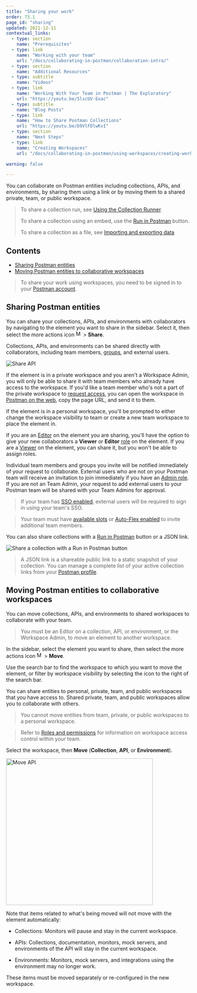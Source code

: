 ```yaml
---
title: "Sharing your work"
order: 73.1
page_id: "sharing"
updated: 2021-12-11
contextual_links:
  - type: section
    name: "Prerequisites"
  - type: link
    name: "Working with your team"
    url: "/docs/collaborating-in-postman/collaboration-intro/"
  - type: section
    name: "Additional Resources"
  - type: subtitle
    name: "Videos"
  - type: link
    name: "Working With Your Team in Postman | The Exploratory"
    url: "https://youtu.be/5lscUV-Exac"
  - type: subtitle
    name: "Blog Posts"
  - type: link
    name: "How to Share Postman Collections"
    url: "https://youtu.be/b9VlFDlwKvI"
  - type: section
    name: "Next Steps"
  - type: link
    name: "Creating Workspaces"
    url: "/docs/collaborating-in-postman/using-workspaces/creating-workspaces/"

warning: false

---
```


You can collaborate on Postman entities including collections, APIs, and environments, by sharing them using a link or by moving them to a shared private, team, or public workspace.

> To share a collection run, see [Using the Collection Runner](/docs/running-collections/intro-to-collection-runs/).
>
> To share a collection using an embed, use the [Run in Postman](/docs/publishing-your-api/run-in-postman/introduction-run-button/) button.
>
> To share a collection as a file, see [Importing and exporting data](/docs/getting-started/importing-and-exporting-data/)

## Contents

* [Sharing Postman entities](#sharing-postman-entities)
* [Moving Postman entities to collaborative workspaces](#moving-postman-entities-to-collaborative-workspaces)

> To share your work using workspaces, you need to be signed in to your [Postman account](/docs/getting-started/postman-account/).

## Sharing Postman entities

You can share your collections, APIs, and environments with collaborators by navigating to the element you want to share in the sidebar. Select it, then select the more actions icon <img alt="More actions icon" src="https://assets.postman.com/postman-docs/icon-more-actions-v9.jpg#icon" width="16px"> > **Share**.

Collections, APIs, and environments can be shared directly with collaborators, including team members, [groups](/docs/administration/managing-your-team/user-groups/), and external users.

<img alt="Share API" src="https://assets.postman.com/postman-docs/share-api-9.4.jpg"/>

If the element is in a private workspace and you aren't a Workspace Admin, you will only be able to share it with team members who already have access to the workspace. If you'd like a team member who's not a part of the private workspace to [request access](/docs/collaborating-in-postman/using-workspaces/managing-workspaces/#accessing-private-workspaces), you can open the workspace in [Postman on the web](/docs/getting-started/installation-and-updates/#using-postman-on-the-web), copy the page URL, and send it to them.

If the element is in a personal workspace, you'll be prompted to either change the workspace visibility to team or create a new team workspace to place the element in.

If you are an [Editor](/docs/collaborating-in-postman/roles-and-permissions/) on the element you are sharing, you'll have the option to give your new collaborators a **Viewer** or **Editor** [role](/docs/collaborating-in-postman/roles-and-permissions/) on the element. If you are a [Viewer](/docs/collaborating-in-postman/roles-and-permissions/) on the element, you can share it, but you won't be able to assign roles.

Individual team members and groups you invite will be notified immediately of your request to collaborate. External users who are not on your Postman team will receive an invitation to join immediately if you have an [Admin role](/docs/collaborating-in-postman/roles-and-permissions/#team-roles). If you are not an Team Admin, your request to add external users to your Postman team will be shared with your Team Admins for approval.

> If your team has [SSO enabled](/docs/administration/sso/intro-sso/), external users will be required to sign in using your team's SSO.

<!-- -->

> Your team must have [available slots](/docs/administration/billing/#changing-your-plan) or [Auto-Flex enabled](/docs/administration/billing/#utilizing-auto-flex) to invite additional team members.

You can also share collections with a [Run in Postman](/docs/publishing-your-api/run-in-postman/creating-run-button/) button or a JSON link.

<img alt="Share a collection with a Run in Postman button" src="https://assets.postman.com/postman-docs/share-collection-ripbutton-9.4.jpg"/>

> A JSON link is a shareable public link to a static snapshot of your collection. You can manage a complete list of your active collection links from your [Postman profile](https://go.postman.co/me/collections?view=links).

## Moving Postman entities to collaborative workspaces

You can move collections, APIs, and environments to shared workspaces to collaborate with your team.

> You must be an Editor on a collection, API, or environment, or the Workspace Admin, to move an element to another workspace.

In the sidebar, select the element you want to share, then select the more actions icon <img alt="More actions icon" src="https://assets.postman.com/postman-docs/icon-more-actions-v9.jpg#icon" width="16px"> > **Move**.

Use the search bar to find the workspace to which you want to move the element, or filter by workspace visibility by selecting the icon to the right of the search bar.

You can share entities to personal, private, team, and public workspaces that you have access to. Shared private, team, and public workspaces allow you to collaborate with others.

> You cannot move entities from team, private, or public workspaces to a personal workspace.

<!-- -->

> Refer to [Roles and permissions](/docs/collaborating-in-postman/roles-and-permissions/) for information on workspace access control within your team.

Select the workspace, then **Move** (**Collection**, **API**, or **Environment**).

<img alt="Move API" src="https://assets.postman.com/postman-docs/move-api-v9.1.jpg" width="400px"/>

Note that items related to what's being moved will not move with the element automatically:

* Collections: Monitors will pause and stay in the current workspace.

* APIs: Collections, documentation, monitors, mock servers, and environments of the API will stay in the current workspace.

* Environments: Monitors, mock servers, and integrations using the environment may no longer work.

These items must be moved separately or re-configured in the new workspace.

